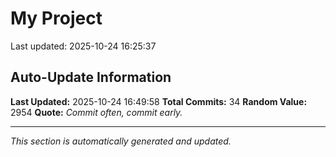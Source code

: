 # My Project


Last updated: 2025-10-24 16:25:37


































## Auto-Update Information

**Last Updated:** 2025-10-24 16:49:58
**Total Commits:** 34
**Random Value:** 2954
**Quote:** _Commit often, commit early._

---
_This section is automatically generated and updated._
